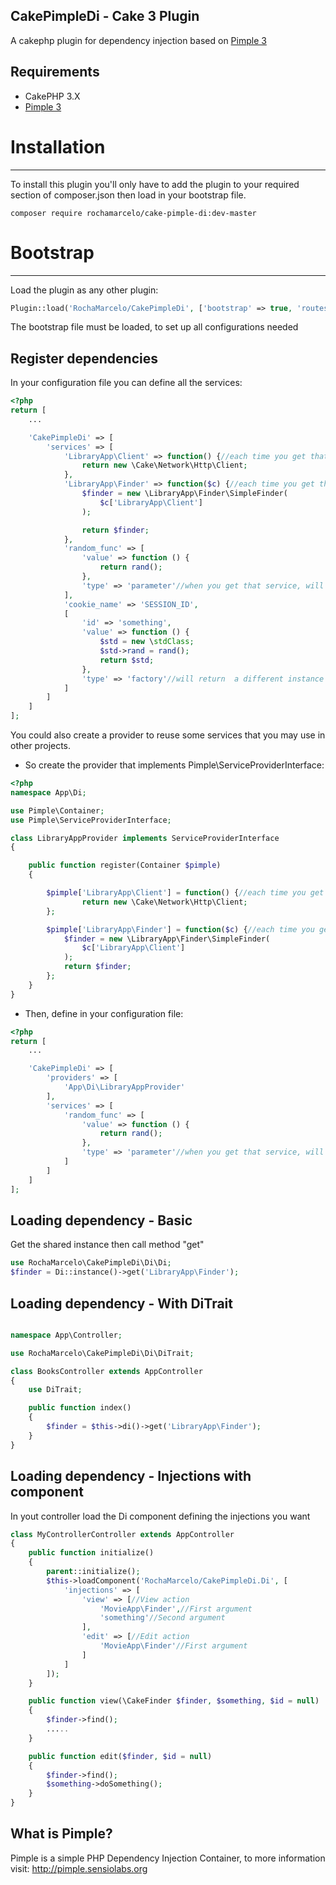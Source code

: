 ## CakePimpleDi - Cake 3 Plugin
A cakephp plugin for dependency injection based on [Pimple 3](http://pimple.sensiolabs.org)

## Requirements
* CakePHP 3.X
* [Pimple 3](http://pimple.sensiolabs.org)

# Installation
---------
To install this plugin you'll only have to add the plugin to your required section of composer.json then load in your bootstrap file.

```
composer require rochamarcelo/cake-pimple-di:dev-master
```

# Bootstrap
---------

Load the plugin as any other plugin:

```php
Plugin::load('RochaMarcelo/CakePimpleDi', ['bootstrap' => true, 'routes' => false]);
```

The bootstrap file must be loaded, to set up all configurations needed

## Register dependencies

In your configuration file you can define all the services:

```php
<?php
return [
    ...

    'CakePimpleDi' => [
        'services' => [
            'LibraryApp\Client' => function() {//each time you get that service, will returns the same instance
                return new \Cake\Network\Http\Client;
            },
            'LibraryApp\Finder' => function($c) {//each time you get that service, will returns  the same instance
                $finder = new \LibraryApp\Finder\SimpleFinder(
                	$c['LibraryApp\Client']
                );

                return $finder;
            },
            'random_func' => [
                'value' => function () {
                    return rand();
                },
                'type' => 'parameter'//when you get that service, will return the original closure
            ],
            'cookie_name' => 'SESSION_ID',
            [
                'id' => 'something',
                'value' => function () {
                    $std = new \stdClass;
                    $std->rand = rand();
                    return $std;
                },
                'type' => 'factory'//will return  a different instance for all calls
            ]
        ]
    ]
];
```

You could also create a provider to reuse some services that you may use in other projects.

- So create the provider that implements Pimple\ServiceProviderInterface:
```php
<?php
namespace App\Di;

use Pimple\Container;
use Pimple\ServiceProviderInterface;

class LibraryAppProvider implements ServiceProviderInterface
{

    public function register(Container $pimple)
    {

        $pimple['LibraryApp\Client'] = function() {//each time you get that service, will returns the same instance
                return new \Cake\Network\Http\Client;
        };

        $pimple['LibraryApp\Finder'] = function($c) {//each time you get that service, will returns  the same instance
            $finder = new \LibraryApp\Finder\SimpleFinder(
                $c['LibraryApp\Client']
            );
            return $finder;
        };
    }
}
```
- Then, define in your configuration file:

```php
<?php
return [
    ...

    'CakePimpleDi' => [
        'providers' => [
            'App\Di\LibraryAppProvider'
        ],
        'services' => [
            'random_func' => [
                'value' => function () {
                    return rand();
                },
                'type' => 'parameter'//when you get that service, will return the original closure
            ]
        ]
    ]
];
```
## Loading dependency - Basic
Get the shared instance then call method "get"

```php
use RochaMarcelo\CakePimpleDi\Di\Di;
$finder = Di::instance()->get('LibraryApp\Finder');
```

## Loading dependency - With DiTrait

```php

namespace App\Controller;

use RochaMarcelo\CakePimpleDi\Di\DiTrait;

class BooksController extends AppController
{
    use DiTrait;

    public function index()
    {
        $finder = $this->di()->get('LibraryApp\Finder');
    }
}
```

## Loading dependency - Injections with component
In yout controller load the Di component defining the injections you want

```php
class MyControllerController extends AppController
{
    public function initialize()
    {
        parent::initialize();
        $this->loadComponent('RochaMarcelo/CakePimpleDi.Di', [
            'injections' => [
                'view' => [//View action
                    'MovieApp\Finder',//First argument
                    'something'//Second argument
                ],
                'edit' => [//Edit action
                    'MovieApp\Finder'//First argument
                ]
            ]
        ]);
    }

    public function view(\CakeFinder $finder, $something, $id = null)
    {
        $finder->find();
        .....
    }

    public function edit($finder, $id = null)
    {
        $finder->find();
        $something->doSomething();
    }
}
```

## What is Pimple?

Pimple is a simple PHP Dependency Injection Container, to more information visit: http://pimple.sensiolabs.org

